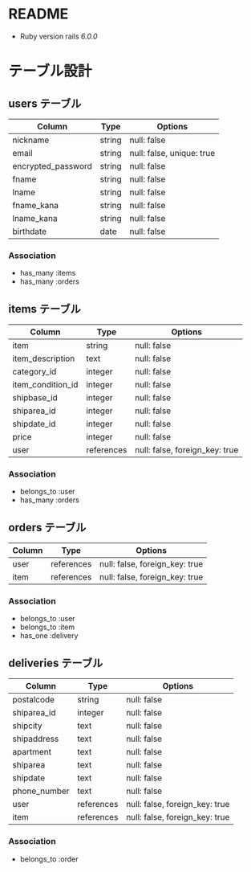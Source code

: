 # README

* Ruby version
rails _6.0.0_

# テーブル設計

## users テーブル

| Column             | Type   | Options                   |
| ------------------ | ------ | ------------------------- |
| nickname           | string | null: false               |
| email              | string | null: false, unique: true |
| encrypted_password | string | null: false               |
| fname              | string | null: false               |
| lname              | string | null: false               |
| fname_kana         | string | null: false               |
| lname_kana         | string | null: false               |
| birthdate          | date   | null: false               |

### Association

- has_many :items
- has_many :orders

## items テーブル

| Column           | Type       | Options                        |
| ---------------- | ---------- | ------------------------------ |
| item             | string     | null: false                    |
| item_description | text       | null: false                    |
| category_id      | integer    | null: false                    |
| item_condition_id| integer    | null: false                    |
| shipbase_id      | integer    | null: false                    |
| shiparea_id      | integer    | null: false                    |
| shipdate_id      | integer    | null: false                    |
| price            | integer    | null: false                    |
| user             | references | null: false, foreign_key: true |


### Association

- belongs_to :user
- has_many :orders

## orders テーブル

| Column       | Type       | Options                        |
| ------------ | ---------- | ------------------------------ |
| user         | references | null: false, foreign_key: true |
| item         | references | null: false, foreign_key: true |

### Association

- belongs_to :user
- belongs_to :item
- has_one :delivery

## deliveries テーブル

| Column           | Type       | Options                        |
| ---------------- | ---------- | ------------------------------ |
| postalcode       | string     | null: false                    |
| shiparea_id      | integer    | null: false                    |
| shipcity         | text       | null: false                    |
| shipaddress      | text       | null: false                    |
| apartment        | text       | null: false                    |
| shiparea         | text       | null: false                    |
| shipdate         | text       | null: false                    |
| phone_number     | text       | null: false                    |
| user             | references | null: false, foreign_key: true |
| item             | references | null: false, foreign_key: true |

### Association

- belongs_to :order
